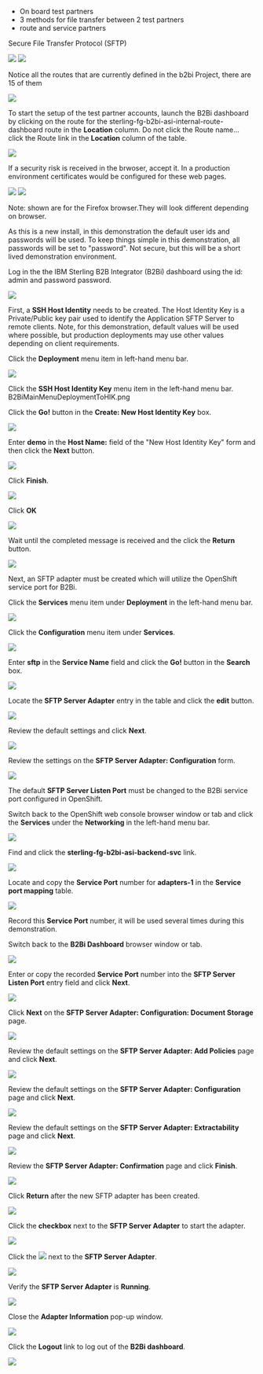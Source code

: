 

- On board test partners
- 3 methods for file transfer between 2 test partners
- route and service partners


Secure File Transfer Protocol (SFTP)

![](_attachments/OSOverviewToRoutes.png)
![](_attachments/OSRoutesMenu.png)

Notice all the routes that are currently defined in the b2bi Project, there are 15 of them

![](_attachments/OSB2BiAllRoutes.png)

To start the setup of the test partner accounts, launch the B2Bi dashboard by clicking on the route for the sterling-fg-b2bi-asi-internal-route-dashboard route in the **Location** column. Do not click the Route name... click the Route link in the **Location** column of the table.

![](_attachments/OSB2BiDashboardRoute.png)

If a security risk is received in the brwoser, accept it. In a production environment certificates would be configured for these web pages.

![](_attachments/FFSecurityRisk1.png)
![](_attachments/FFSecurityRisk2.png)

Note: shown are for the Firefox browser.They will look different depending on browser.

As this is a new install, in this demonstration the default user ids and passwords will be used. To keep things simple in this demonstration, all passwords will be set to "password".  Not secure, but this will be a short lived demonstration environment.

Log in the the IBM Sterling B2B Integrator (B2Bi) dashboard using the id: admin and password password.

![](_attachments/B2BiAdminLogin.png)

First, a **SSH Host Identity** needs to be created. The Host Identity Key is a Private/Public key pair used to identify the Application SFTP Server to remote clients.  Note, for this demonstration, default values will be used where possible, but production deployments may use other values depending on client requirements.

Click the **Deployment** menu item in left-hand menu bar.

![](_attachments/B2BiMainMenuToDeployment.png)

Click the **SSH Host Identity Key** menu item in the left-hand menu bar.
B2BiMainMenuDeploymentToHIK.png

Click the **Go!** button in the **Create: New Host Identity Key** box.

![](_attachments/B2BiHIK-CreatePage.png)

Enter **demo** in the **Host Name:** field of the "New Host Identity Key" form and then click the **Next** button.

![](_attachments/B2BiHIK-HostName.png)

Click **Finish**.

![](_attachments/B2BiHIK-Finish.png)

Click **OK**

![](_attachments/B2BiHIKCreated.png)

Wait until the completed message is received and the click the **Return** button.

![](_attachments/B2BiHIKCreatedCompleted.png)

Next, an SFTP adapter must be created which will utilize the OpenShift service port for B2Bi.

Click the **Services** menu item under **Deployment** in the left-hand menu bar.

![](_attachments/B2BiMainMenuDeploymentToServices.png)

Click the **Configuration** menu item under **Services**.

![](_attachments/B2BiMainMenuServicesToConfiguration.png)

Enter **sftp** in the **Service Name** field and click the **Go!** button in the **Search** box.

![](_attachments/B2BiServicesConfiguratonForm.png)

Locate the **SFTP Server Adapter** entry in the table and click the **edit** button.

![](_attachments/B2BiServicesConfigurationSearchResults.png)

Review the default settings and click **Next**.

![](_attachments/B2BiSFTPAdapterName1.png)

Review the settings on the **SFTP Server Adapter: Configuration** form.

![](_attachments/B2BiSFTPDefaultSettings1.png)

The default **SFTP Server Listen Port** must be changed to the B2Bi service port configured in OpenShift.

Switch back to the OpenShift web console browser window or tab and click the **Services** under the **Networking** in the left-hand menu bar.

![](_attachments/OpenShiftRoutesPageToServices.png)

Find and click the **sterling-fg-b2bi-asi-backend-svc** link.

![](_attachments/OSServicesASI.png)

Locate and copy the **Service Port** number for **adapters-1** in the **Service port mapping** table.

![](_attachments/OSServicesASIOverview.png)

Record this **Service Port** number, it will be used several times during this demonstration.

Switch back to the **B2Bi Dashboard** browser window or tab.

![](_attachments/B2BiSFTPDefaultSettings1.png)

Enter or copy the recorded **Service Port** number into the **SFTP Server Listen Port** entry field and click **Next**.

![](_attachments/B2BiSFTPDefaultSettings2.png)

Click **Next** on the **SFTP Server Adapter: Configuration: Document Storage** page.

![](_attachments/B2BiSFTPStroage.png)

Review the default settings on the **SFTP Server Adapter: Add Policies** page and click **Next**.

![](_attachments/B2BiSFPPolicies.png)

Review the default settings on the **SFTP Server Adapter: Configuration** page and click **Next**.

![](_attachments/B2BiSFTPConfigPage.png)

Review the default settings on the **SFTP Server Adapter: Extractability** page and click **Next**.

![](_attachments/B2BiSFTPExtractability.png)

Review the **SFTP Server Adapter: Confirmation** page and click **Finish**.

![](_attachments/B2BiSFTPFinish.png)

Click **Return** after the new SFTP adapter has been created.

![](_attachments/B2BiSFTPConfirmation.png)

Click the **checkbox** next to the **SFTP Server Adapter** to start the adapter.

![](_attachments/B2BiSFTPStartAdapter.png)

Click the ![](_attachments/BangIcon.png) next to the **SFTP Server Adapter**.

![](_attachments/B2BiSFTPAdapterEnabled.png)

Verify the **SFTP Server Adapter** is **Running**.

![](_attachments/B2BiSFTPAdapterStatus.png)

Close the **Adapter Information** pop-up window.

![](_attachments/B2BiSFTPAdapterStatus2.png)

Click the **Logout** link to log out of the **B2Bi dashboard**.

![](_attachments/B2BiLogout.png)
